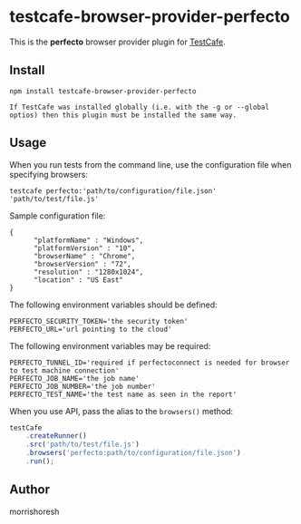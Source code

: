 # testcafe-browser-provider-perfecto

This is the **perfecto** browser provider plugin for [TestCafe](http://devexpress.github.io/testcafe).

## Install

```
npm install testcafe-browser-provider-perfecto

If TestCafe was installed globally (i.e. with the -g or --global optios) then this plugin must be installed the same way.
```

## Usage

When you run tests from the command line, use the configuration file when specifying browsers:

```
testcafe perfecto:'path/to/configuration/file.json' 'path/to/test/file.js'
```

Sample configuration file:

```
{
      "platformName" : "Windows",
      "platformVersion" : "10",
      "browserName" : "Chrome",
      "browserVersion" : "72",
      "resolution" : "1280x1024",
      "location" : "US East"
}
```

The following environment variables should be defined:

```
PERFECTO_SECURITY_TOKEN='the security token'
PERFECTO_URL='url pointing to the cloud'
```

The following environment variables may be required:

```
PERFECTO_TUNNEL_ID='required if perfectoconnect is needed for browser to test machine connection'
PERFECTO_JOB_NAME='the job name'
PERFECTO_JOB_NUMBER='the job number'
PERFECTO_TEST_NAME='the test name as seen in the report'
```

When you use API, pass the alias to the `browsers()` method:

```js
testCafe
    .createRunner()
    .src('path/to/test/file.js')
    .browsers('perfecto:path/to/configuration/file.json')
    .run();
```

## Author
morrishoresh 
